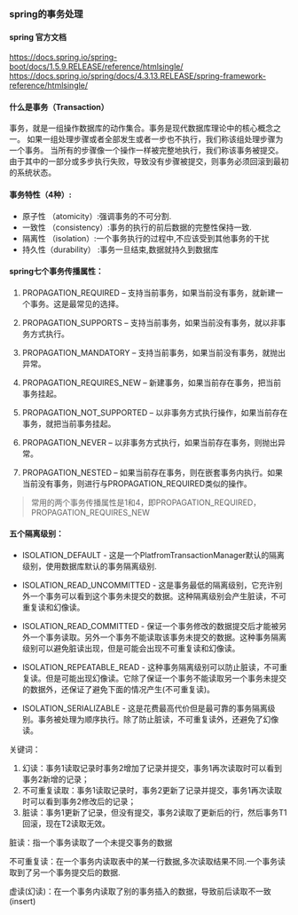 ### spring的事务处理

#### spring 官方文档

https://docs.spring.io/spring-boot/docs/1.5.9.RELEASE/reference/htmlsingle/
https://docs.spring.io/spring/docs/4.3.13.RELEASE/spring-framework-reference/htmlsingle/

#### 什么是事务（Transaction）

事务，就是一组操作数据库的动作集合。事务是现代数据库理论中的核心概念之一。
如果一组处理步骤或者全部发生或者一步也不执行，我们称该组处理步骤为一个事务。
当所有的步骤像一个操作一样被完整地执行，我们称该事务被提交。
由于其中的一部分或多步执行失败，导致没有步骤被提交，则事务必须回滚到最初的系统状态。

#### 事务特性（4种）: 
-  原子性 （atomicity）:强调事务的不可分割. 
-  一致性 （consistency）:事务的执行的前后数据的完整性保持一致. 
-  隔离性 （isolation）:一个事务执行的过程中,不应该受到其他事务的干扰 
-  持久性（durability） :事务一旦结束,数据就持久到数据库


#### spring七个事务传播属性：

1. PROPAGATION_REQUIRED – 支持当前事务，如果当前没有事务，就新建一个事务。这是最常见的选择。
 
2. PROPAGATION_SUPPORTS – 支持当前事务，如果当前没有事务，就以非事务方式执行。
 
3. PROPAGATION_MANDATORY – 支持当前事务，如果当前没有事务，就抛出异常。
 
4. PROPAGATION_REQUIRES_NEW – 新建事务，如果当前存在事务，把当前事务挂起。
 
5. PROPAGATION_NOT_SUPPORTED – 以非事务方式执行操作，如果当前存在事务，就把当前事务挂起。
 
6. PROPAGATION_NEVER – 以非事务方式执行，如果当前存在事务，则抛出异常。
 
7. PROPAGATION_NESTED – 如果当前存在事务，则在嵌套事务内执行。如果当前没有事务，则进行与PROPAGATION_REQUIRED类似的操作。

> 常用的两个事务传播属性是1和4，即PROPAGATION_REQUIRED，PROPAGATION_REQUIRES_NEW

#### 五个隔离级别：


- ISOLATION_DEFAULT - 这是一个PlatfromTransactionManager默认的隔离级别，使用数据库默认的事务隔离级别.


- ISOLATION_READ_UNCOMMITTED - 这是事务最低的隔离级别，它充许别外一个事务可以看到这个事务未提交的数据。这种隔离级别会产生脏读，不可重复读和幻像读。

- ISOLATION_READ_COMMITTED - 保证一个事务修改的数据提交后才能被另外一个事务读取。另外一个事务不能读取该事务未提交的数据。这种事务隔离级别可以避免脏读出现，但是可能会出现不可重复读和幻像读。

- ISOLATION_REPEATABLE_READ - 这种事务隔离级别可以防止脏读，不可重复读。但是可能出现幻像读。它除了保证一个事务不能读取另一个事务未提交的数据外，还保证了避免下面的情况产生(不可重复读)。

- ISOLATION_SERIALIZABLE - 这是花费最高代价但是最可靠的事务隔离级别。事务被处理为顺序执行。除了防止脏读，不可重复读外，还避免了幻像读。

关键词： 

1. 幻读：事务1读取记录时事务2增加了记录并提交，事务1再次读取时可以看到事务2新增的记录； 
2. 不可重复读取：事务1读取记录时，事务2更新了记录并提交，事务1再次读取时可以看到事务2修改后的记录； 
3. 脏读：事务1更新了记录，但没有提交，事务2读取了更新后的行，然后事务T1回滚，现在T2读取无效。

脏读：指一个事务读取了一个未提交事务的数据

不可重复读：在一个事务内读取表中的某一行数据,多次读取结果不同.一个事务读取到了另一个事务提交后的数据.

虚读(幻读)：在一个事务内读取了别的事务插入的数据，导致前后读取不一致(insert)



















